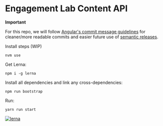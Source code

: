# Engagement Lab Content API

**Important**

For this repo, we will follow [Angular's commit message guidelines](https://github.com/angular/angular/blob/master/CONTRIBUTING.md#commit) for cleaner/more readable commits and easier future use of [semantic releases](https://github.com/semantic-release/semantic-release).

Install steps (WIP)

`nvm use`

Get Lerna:

`npm i -g lerna`

Install all dependencies and link any cross-dependencies:

`npm run bootstrap`

Run:

`yarn run start`

[![lerna](https://img.shields.io/badge/maintained%20with-lerna-cc00ff.svg)](https://lerna.js.org/)
